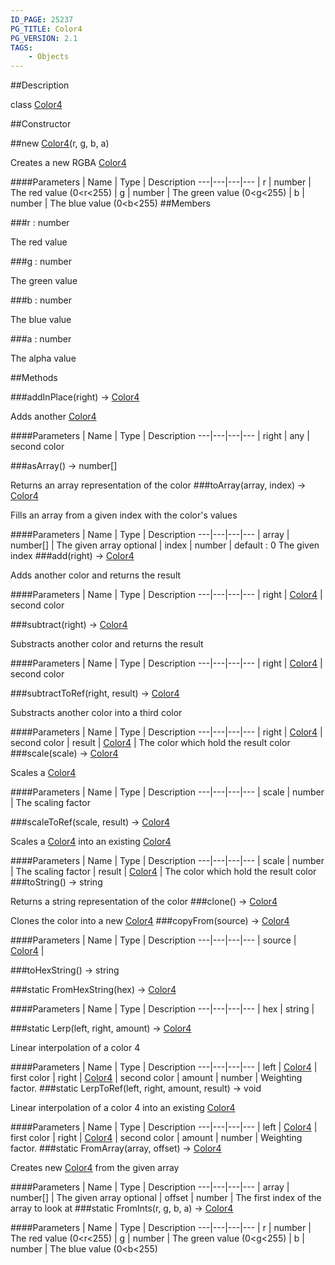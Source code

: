 ```yaml
---
ID_PAGE: 25237
PG_TITLE: Color4
PG_VERSION: 2.1
TAGS:
    - Objects
---
```

##Description

class [Color4](/classes/2.2/Color4)



##Constructor

##new [Color4](/classes/2.2/Color4)(r, g, b, a)

Creates a new RGBA [Color4](/classes/2.2/Color4)

####Parameters
 | Name | Type | Description
---|---|---|---
 | r | number |  The red value (0&lt;r&lt;255)
 | g | number |  The green value (0&lt;g&lt;255)
 | b | number |  The blue value (0&lt;b&lt;255)
##Members

###r : number

The red value

###g : number

The green value

###b : number

The blue value

###a : number

The alpha value

##Methods

###addInPlace(right) &rarr; [Color4](/classes/2.2/Color4)

Adds another [Color4](/classes/2.2/Color4)

####Parameters
 | Name | Type | Description
---|---|---|---
 | right | any |  second color

###asArray() &rarr; number[]

Returns an array representation of the color
###toArray(array, index) &rarr; [Color4](/classes/2.2/Color4)

Fills an array from a given index with the color's values

####Parameters
 | Name | Type | Description
---|---|---|---
 | array | number[] |  The given array
optional | index | number |  default : 0 The given index
###add(right) &rarr; [Color4](/classes/2.2/Color4)

Adds another color and returns the result

####Parameters
 | Name | Type | Description
---|---|---|---
 | right | [Color4](/classes/2.2/Color4) |  second color

###subtract(right) &rarr; [Color4](/classes/2.2/Color4)

Substracts another color and returns the result

####Parameters
 | Name | Type | Description
---|---|---|---
 | right | [Color4](/classes/2.2/Color4) |  second color

###subtractToRef(right, result) &rarr; [Color4](/classes/2.2/Color4)

Substracts another color into a third color

####Parameters
 | Name | Type | Description
---|---|---|---
 | right | [Color4](/classes/2.2/Color4) |  second color
 | result | [Color4](/classes/2.2/Color4) |  The color which hold the result color
###scale(scale) &rarr; [Color4](/classes/2.2/Color4)

Scales a [Color4](/classes/2.2/Color4)

####Parameters
 | Name | Type | Description
---|---|---|---
 | scale | number |  The scaling factor

###scaleToRef(scale, result) &rarr; [Color4](/classes/2.2/Color4)

Scales a [Color4](/classes/2.2/Color4) into an existing [Color4](/classes/2.2/Color4)

####Parameters
 | Name | Type | Description
---|---|---|---
 | scale | number |  The scaling factor
 | result | [Color4](/classes/2.2/Color4) |  The color which hold the result color
###toString() &rarr; string

Returns a string representation of the color
###clone() &rarr; [Color4](/classes/2.2/Color4)

Clones the color into a new [Color4](/classes/2.2/Color4)
###copyFrom(source) &rarr; [Color4](/classes/2.2/Color4)



####Parameters
 | Name | Type | Description
---|---|---|---
 | source | [Color4](/classes/2.2/Color4) |  

###toHexString() &rarr; string


###static FromHexString(hex) &rarr; [Color4](/classes/2.2/Color4)



####Parameters
 | Name | Type | Description
---|---|---|---
 | hex | string | 

###static Lerp(left, right, amount) &rarr; [Color4](/classes/2.2/Color4)

Linear interpolation of a color 4

####Parameters
 | Name | Type | Description
---|---|---|---
 | left | [Color4](/classes/2.2/Color4) |  first color
 | right | [Color4](/classes/2.2/Color4) |  second color
 | amount | number |  Weighting factor.
###static LerpToRef(left, right, amount, result) &rarr; void

Linear interpolation of a color 4 into an existing [Color4](/classes/2.2/Color4)

####Parameters
 | Name | Type | Description
---|---|---|---
 | left | [Color4](/classes/2.2/Color4) |  first color
 | right | [Color4](/classes/2.2/Color4) |  second color
 | amount | number |  Weighting factor.
###static FromArray(array, offset) &rarr; [Color4](/classes/2.2/Color4)

Creates new [Color4](/classes/2.2/Color4) from the given array

####Parameters
 | Name | Type | Description
---|---|---|---
 | array | number[] |  The given array
optional | offset | number |  The first index of the array to look at
###static FromInts(r, g, b, a) &rarr; [Color4](/classes/2.2/Color4)



####Parameters
 | Name | Type | Description
---|---|---|---
 | r | number |  The red value (0&lt;r&lt;255)
 | g | number |  The green value (0&lt;g&lt;255)
 | b | number |  The blue value (0&lt;b&lt;255)
